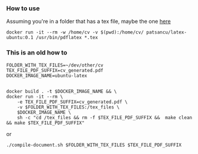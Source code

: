 ### How to use
Assuming you're in a folder that has a tex file, maybe the one [here](git@github.com:patsancu/cv.git)


```
docker run -it --rm -w /home/cv -v $(pwd):/home/cv/ patsancu/latex-ubuntu:0.1 /usr/bin/pdflatex *.tex
```


### This is an old how to
```
FOLDER_WITH_TEX_FILES=~/dev/other/cv
TEX_FILE_PDF_SUFFIX=cv_generated.pdf
DOCKER_IMAGE_NAME=ubuntu-latex


docker build . -t $DOCKER_IMAGE_NAME && \
docker run -it --rm \
    -e TEX_FILE_PDF_SUFFIX=cv_generated.pdf \
    -v $FOLDER_WITH_TEX_FILES:/tex_files \
    $DOCKER_IMAGE_NAME \
    sh -c "cd /tex_files && rm -f $TEX_FILE_PDF_SUFFIX &&  make clean && make $TEX_FILE_PDF_SUFFIX"
```

or
```
./compile-document.sh $FOLDER_WITH_TEX_FILES $TEX_FILE_PDF_SUFFIX
```
